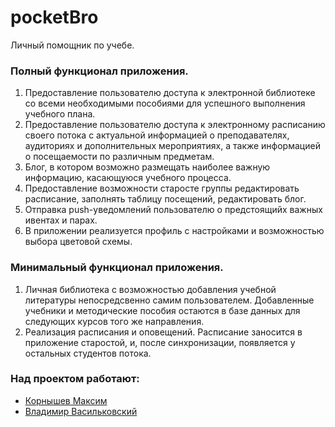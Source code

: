 # pocketBro

Личный помощник по учебе.

### Полный функционал приложения.

1. Предоставление пользователю доступа к электронной библиотеке со всеми необходимыми пособиями для успешного выполнения учебного плана.
3. Предоставление пользователю доступа к электронному расписанию своего потока с актуальной информацией о преподавателях, аудиториях и дополнительных мероприятиях, а также информацией о посещаемости по различным предметам.
3. Блог, в котором возможно размещать наиболее важную информацию, касающуюся учебного процесса.
4. Предоставление возможности старосте группы редактировать расписание, заполнять таблицу посещений, редактировать блог.
5. Отправка push-уведомлений пользователю о предстоящийх важных ивентах и парах.
7. В приложении реализуется профиль с настройками и возможностью выбора цветовой схемы.

### Минимальный функционал приложения.

1. Личная библиотека с возможностью добавления учебной литературы непосредсвенно самим пользователем. Добавленные учебники и методические пособия остаются в базе данных для следующих курсов того же направления.
2. Реализация расписания и оповещений. Расписание заносится в приложение старостой, и, после синхронизации, появляется у остальных студентов потока.  

### Над проектом работают:

* [Корнышев Максим](https://github.com/kornyshevmax)
* [Владимир Васильковский](https://github.com/vasilkovskii)
